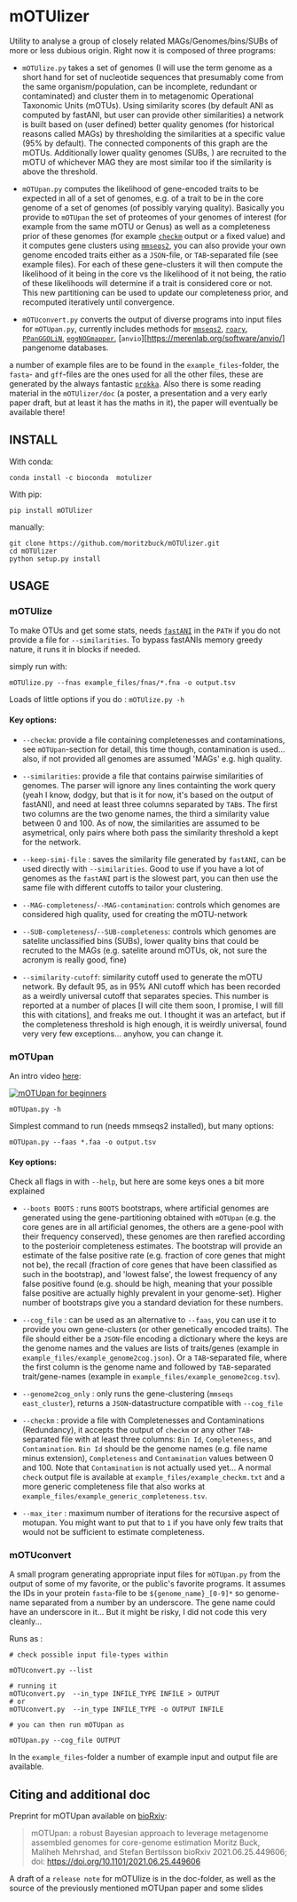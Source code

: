 # mOTUlizer

Utility to analyse a group of closely related MAGs/Genomes/bins/SUBs of more or less dubious origin. Right now it is composed of three programs:

* `mOTUlize.py` takes a set of genomes (I will use the term genome as a short hand for set of nucleotide sequences that presumably come from the same organism/population, can be incomplete, redundant or contaminated) and cluster them in to metagenomic Operational Taxonomic Units (mOTUs). Using similarity scores (by default ANI as computed by fastANI, but user can provide other similarities) a network is built based on (user defined) better quality genomes (for historical reasons called MAGs) by thresholding the similarities at a specific value (95% by default). The connected components of this graph are the mOTUs. Additionally lower quality genomes (SUBs, ) are recruited to the mOTU of whichever MAG they are most similar too if the similarity is above the threshold.

* `mOTUpan.py` computes the likelihood of gene-encoded traits to be expected in all of a set of genomes, e.g. of a trait to be in the core genome of a set of genomes (of possibly varying quality). Basically you provide to `mOTUpan` the set of proteomes of your genomes of interest (for example from the same mOTU or Genus) as well as a completeness prior of these genomes (for example [`checkm`](https://ecogenomics.github.io/CheckM/) output or a fixed value) and it computes gene clusters using [`mmseqs2`](https://github.com/soedinglab/MMseqs2), you can also provide your own genome encoded traits either as a `JSON`-file, or `TAB`-separated file (see example files). For each of these gene-clusters it will then compute the likelihood of it being in the core vs the likelihood of it not being, the ratio of these likelihoods will determine if a trait is considered core or not. This new partitioning can be used to update our completeness prior, and recomputed iteratively until convergence.

* `mOTUconvert.py` converts the output of diverse programs into input files for `mOTUpan.py`, currently includes methods for [`mmseqs2`](https://github.com/soedinglab/MMseqs2), [`roary`](https://sanger-pathogens.github.io/Roary/), [`PPanGGOLiN`](https://github.com/labgem/PPanGGOLiN), [`eggNOGmapper`](https://github.com/eggnogdb/eggnog-mapper), [`anvio`][https://merenlab.org/software/anvio/] pangenome databases.

a number of example files are to be found in the `example_files`-folder, the `fasta`- and `gff`-files are the ones used for all the other files, these are generated by the always fantastic [`prokka`](example_files/fnas/). Also there is some reading material in the `mOTUlizer/doc` (a poster, a presentation and a very early paper draft, but at least it has the maths in it), the paper will eventually be available there!

## INSTALL

With conda:

```
conda install -c bioconda  motulizer
```

With pip:

```
pip install mOTUlizer
```

manually:

```
git clone https://github.com/moritzbuck/mOTUlizer.git
cd mOTUlizer
python setup.py install
```


## USAGE

### mOTUlize

To make OTUs and get some stats, needs [`fastANI`](https://github.com/ParBLiSS/FastANI) in the `PATH` if you do not provide a file for `--similarities`. To bypass fastANIs memory greedy nature, it runs it in blocks if needed.

simply run with:
```
mOTUlize.py --fnas example_files/fnas/*.fna -o output.tsv
```

Loads of little options if you do : `mOTUlize.py -h`

#### Key options:

* `--checkm`: provide a file containing completenesses and contaminations, see `mOTUpan`-section for detail, this time though, contamination is used... also, if not provided all genomes are assumed 'MAGs' e.g. high quality.

* `--similarities`: provide a file that contains pairwise similarities of genomes. The parser will ignore any lines containting the work query (yeah I know, dodgy, but that is it for now, it's based on the output of fastANI), and need at least three columns separated by `TAB`s. The first two columns are the two genome names, the third a similarity value between 0 and 100. As of now, the similarities are assumed to be asymetrical, only pairs where both pass the similarity threshold a kept for the network.
* `--keep-simi-file` : saves the similarity file generated by `fastANI`, can be used directly with `--similarities`. Good to use if you have a lot of genomes as the `fastANI` part is the slowest part, you can then use the same file with different cutoffs to tailor your clustering.
* `--MAG-completeness`/`--MAG-contamination`: controls which genomes are considered high quality, used for creating the mOTU-network
* `--SUB-completeness`/`--SUB-completeness`: controls which genomes are satelite unclassified bins (SUBs), lower quality bins that could be recruted to the MAGs (e.g. satelite around mOTUs, ok, not sure the acronym is really good, fine)
* `--similarity-cutoff`: similarity cutoff used to generate the mOTU network. By default 95, as in 95% ANI cutoff which has been recorded as a weirdly universal cutoff that separates species. This number is reported at a number of places [I will cite them soon, I promise, I will fill this with citations], and freaks me out. I thought it was an artefact, but if the completeness threshold is high enough, it is weirdly universal, found very very few exceptions... anyhow, you can change it.

### mOTUpan

An intro video [here](https://www.youtube.com/watch?v=VIeV1Gg5NS4):

[![mOTUpan for beginners](https://img.youtube.com/vi/VIeV1Gg5NS4/0.jpg)](https://www.youtube.com/watch?v=VIeV1Gg5NS4)


```
mOTUpan.py -h
```

Simplest command to run (needs mmseqs2 installed), but many options:

```
mOTUpan.py --faas *.faa -o output.tsv
```

#### Key options:

Check all flags in with `--help`, but here are some keys ones a bit more explained

* `--boots BOOTS` : runs `BOOTS` bootstraps, where artificial genomes are generated using the gene-partitioning obtained with `mOTUpan` (e.g. the core genes are in all artificial genomes, the others are a gene-pool with their frequency conserved), these genomes are then rarefied according to the posterioir completeness estimates. The bootstrap will provide an estimate of the false positive rate (e.g. fraction of core genes that might not be), the recall (fraction of core genes that have been classified as such in the bootstrap), and 'lowest false', the lowest frequency of any false positive found (e.g. should be high, meaning that your possible false positive are actually highly prevalent in your genome-set). Higher number of bootstraps give you a standard deviation for these numbers.

* `--cog_file` : can be used as an alternative to `--faas`, you can use it to provide you own gene-clusters (or other genetically encoded traits). The file should either be a `JSON`-file encoding a dictionary where the keys are the genome names and the values are lists of traits/genes (example in `example_files/example_genome2cog.json`). Or a `TAB`-separated file, where the first column is the genome name and followed by `TAB`-separated trait/gene-names (example in `example_files/example_genome2cog.tsv`).

* `--genome2cog_only` : only runs the gene-clustering (`mmseqs east_cluster`), returns a `JSON`-datastructure compatible with `--cog_file`

* `--checkm` : provide a file with Completenesses and Contaminations (Redundancy), it accepts the output of `checkm` or any other `TAB`-separated file with at least three columns: `Bin Id`, `Completeness`, and `Contamination`. `Bin Id` should be the genome names (e.g. file name minus extension), `Completeness` and `Contamination` values between 0 and 100. Note that `Contamination` is not actually used yet... A normal `check` output file is available at `example_files/example_checkm.txt` and a more generic completeness file that also works at `example_files/example_generic_completeness.tsv`.

* `--max_iter` : maximum number of iterations for the recursive aspect of motupan. You might want to put that to `1` if you have only few traits that would not be sufficient to estimate completeness.


### mOTUconvert

A small program generating appropriate input files for `mOTUpan.py` from the output of some of my favorite, or the public's favorite programs. It assumes the IDs in your protein `fasta`-file to be  `${genome_name}_[0-9]*` so genome-name separated from a number by an underscore. The gene name could have an underscore in it... But it might be risky, I did not code this very cleanly...

Runs as :

```
# check possible input file-types within

mOTUconvert.py --list

# running it
mOTUconvert.py  --in_type INFILE_TYPE INFILE > OUTPUT
# or
mOTUconvert.py  --in_type INFILE_TYPE -o OUTPUT INFILE

# you can then run mOTUpan as

mOTUpan.py --cog_file OUTPUT
```

In the `example_files`-folder a number of example input and output file are available.

## Citing and additional doc

Preprint for mOTUpan available on [bioRxiv](https://www.biorxiv.org/content/10.1101/2021.06.25.449606v1.full):

>mOTUpan: a robust Bayesian approach to leverage metagenome assembled genomes for core-genome estimation
>Moritz Buck, Maliheh Mehrshad, and Stefan Bertilsson
>bioRxiv 2021.06.25.449606; doi: https://doi.org/10.1101/2021.06.25.449606

A draft of a `release note` for mOTUlize is in the doc-folder, as well as the source of the previously mentioned mOTUpan paper and some slides
